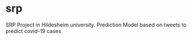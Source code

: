 # srp
SRP Project in Hildesheim university. Prediction Model based on tweets to predict covid-19 cases
